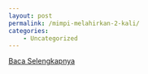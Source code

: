 ```yaml
---
layout: post
permalink: /mimpi-melahirkan-2-kali/
categories:
    - Uncategorized
---
```


[Baca Selengkapnya](/03)